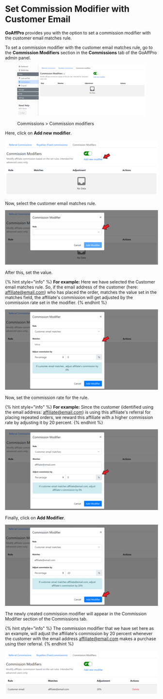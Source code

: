 # Set Commission Modifier with Customer Email

**GoAffPro** provides you with the option to set a commission modifier with the customer email matches rule.

To set a commission modifier with the customer email matches rule, go to the **Commission Modifiers** section in the **Commissions** tab of the GoAffPro admin panel.

<figure><img src="../../.gitbook/assets/image (202).png" alt=""><figcaption><p>Commissions > Commission modifiers</p></figcaption></figure>

Here, click on **Add new modifier**.

![Click on Add new modifier](<../../.gitbook/assets/Annotation 2020-05-12 222327.png>)

Now, select the customer email matches rule.

![Select the customer email matches rule](<../../.gitbook/assets/Annotation 2020-05-12 222608.png>)

After this, set the value.

{% hint style="info" %}
**For example:** Here we have selected the Customer email matches rule. So, if the email address of the customer (here: affiliate@email.com) who has placed the order, matches the value set in the matches field, the affiliate's commission will get adjusted by the commission rate set in the modifier.&#x20;
{% endhint %}

![Set the value](<../../.gitbook/assets/Annotation 2020-05-18 211212.png>)

Now, set the commission rate for the rule.

{% hint style="info" %}
**For example:** Since the customer (identified using the email address: affiliate@email.com) is using this affiliate's referral for placing repeated orders, we reward this affiliate with a higher commission rate by adjusting it by 20 percent.
{% endhint %}

![Set the commission rate](<../../.gitbook/assets/Annotation 2020-05-18 211416.png>)

Finally, click on **Add Modifier**.

![Click on Add Modifier](<../../.gitbook/assets/Annotation 2020-05-18 211551.png>)

The newly created commission modifier will appear in the Commission Modifier section of the Commissions tab.

{% hint style="info" %}
The commission modifier that we have set here as an example, will adjust the affiliate's commission by 20 percent whenever the customer with the email address affiliate@email.com makes a purchase using their referral.
{% endhint %}

![](<../../.gitbook/assets/image (2323).png>)
